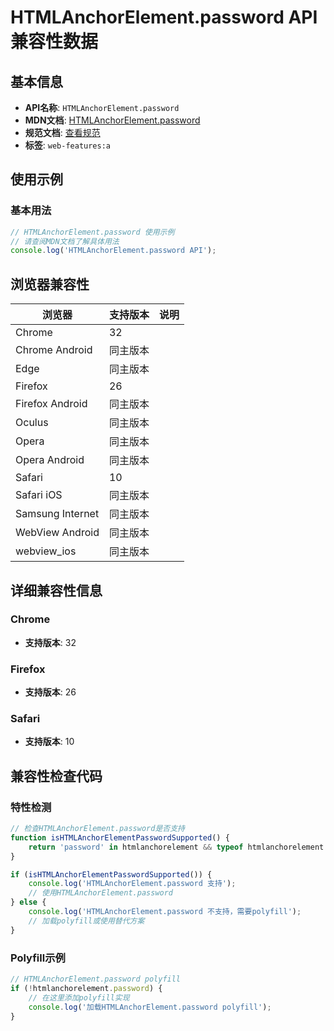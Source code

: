 # HTMLAnchorElement.password API 兼容性数据

## 基本信息

- **API名称**: `HTMLAnchorElement.password`
- **MDN文档**: [HTMLAnchorElement.password](https://developer.mozilla.org/docs/Web/API/HTMLAnchorElement/password)
- **规范文档**: [查看规范](https://html.spec.whatwg.org/multipage/links.html#dom-hyperlink-password-dev)
- **标签**: `web-features:a`

## 使用示例

### 基本用法

```javascript
// HTMLAnchorElement.password 使用示例
// 请查阅MDN文档了解具体用法
console.log('HTMLAnchorElement.password API');
```

## 浏览器兼容性

| 浏览器 | 支持版本 | 说明 |
|--------|----------|------|
| Chrome | 32 |  |
| Chrome Android | 同主版本 |  |
| Edge | 同主版本 |  |
| Firefox | 26 |  |
| Firefox Android | 同主版本 |  |
| Oculus | 同主版本 |  |
| Opera | 同主版本 |  |
| Opera Android | 同主版本 |  |
| Safari | 10 |  |
| Safari iOS | 同主版本 |  |
| Samsung Internet | 同主版本 |  |
| WebView Android | 同主版本 |  |
| webview_ios | 同主版本 |  |

## 详细兼容性信息

### Chrome

- **支持版本**: 32

### Firefox

- **支持版本**: 26

### Safari

- **支持版本**: 10

## 兼容性检查代码

### 特性检测

```javascript
// 检查HTMLAnchorElement.password是否支持
function isHTMLAnchorElementPasswordSupported() {
    return 'password' in htmlanchorelement && typeof htmlanchorelement.password === 'function';
}

if (isHTMLAnchorElementPasswordSupported()) {
    console.log('HTMLAnchorElement.password 支持');
    // 使用HTMLAnchorElement.password
} else {
    console.log('HTMLAnchorElement.password 不支持，需要polyfill');
    // 加载polyfill或使用替代方案
}
```

### Polyfill示例

```javascript
// HTMLAnchorElement.password polyfill
if (!htmlanchorelement.password) {
    // 在这里添加polyfill实现
    console.log('加载HTMLAnchorElement.password polyfill');
}
```

